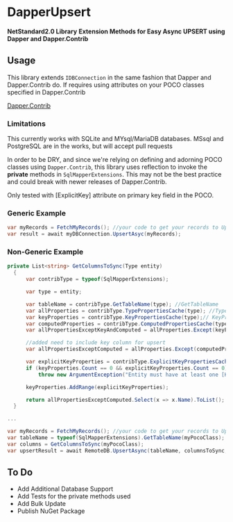 # DapperUpsert
**NetStandard2.0 Library**
**Extension Methods for Easy Async UPSERT using Dapper and Dapper.Contrib**

## Usage
This library extends `IDBConnection` in the same fashion that Dapper and Dapper.Contrib do. If requires using attributes on your POCO classes specified in Dapper.Contrib

[Dapper.Contrib](https://github.com/DapperLib/Dapper.Contrib)

### Limitations
This currently works with SQLite and MYsql/MariaDB databases. MSsql and PostgreSQL are in the works, but will accept pull requests

In order to be DRY, and since we're relying on defining and adorning POCO classes using `Dapper.Contrib`, this library uses reflection to invoke the **private** methods in `SqlMapperExtensions`. This may not be the best practice and could break with newer releases of Dapper.Contrib.

Only tested with [ExplicitKey] attribute on primary key field in the POCO.

### Generic Example

```C#
var myRecords = FetchMyRecords(); //your code to get your records to Upsert
var result = await myDBConnection.UpsertAsyc(myRecords);
```
### Non-Generic Example

```C#
private List<string> GetColumnsToSync(Type entity)
  {
      var contribType = typeof(SqlMapperExtensions);

      var type = entity;

      var tableName = contribType.GetTableName(type); //GetTableName
      var allProperties = contribType.TypePropertiesCache(type); //TypePropertiesCache(type);
      var keyProperties = contribType.KeyPropertiesCache(type);// KeyPropertiesCache(type).ToList();
      var computedProperties = contribType.ComputedPropertiesCache(type);// ComputedPropertiesCache(type);
      var allPropertiesExceptKeyAndComputed = allProperties.Except(keyProperties.Union(computedProperties)).ToList();

      //added need to include key column for upsert
      var allPropertiesExceptComputed = allProperties.Except(computedProperties).ToList();

      var explicitKeyProperties = contribType.ExplicitKeyPropertiesCache(type); // ExplicitKeyPropertiesCache(type);
      if (keyProperties.Count == 0 && explicitKeyProperties.Count == 0)
          throw new ArgumentException("Entity must have at least one [Key] or [ExplicitKey] property");

      keyProperties.AddRange(explicitKeyProperties);

      return allPropertiesExceptComputed.Select(x => x.Name).ToList();
  }

...

var myRecords = FetchMyRecords(); //your code to get your records to Upsert
var tableName = typeof(SqlMapperExtensions).GetTableName(myPocoClass);
var columns = GetColumnsToSync(myPocoClass);
var upsertResult = await RemoteDB.UpsertAsync(tableName, columnsToSync, myRecords);
```


## To Do
- Add Additional Database Support
- Add Tests for the private methods used
- Add Bulk Update
- Publish NuGet Package

